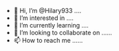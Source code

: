 - 👋 Hi, I’m @Hilary933 ....
- 👀 I’m interested in ....
- 🌱 I’m currently learning ....
- 💞️ I’m looking to collaborate on ......
- 📫 How to reach me ......

<!---
Hilary933/Hilary933 is a ✨ special ✨ repository because its `README.md` (this file) appears on your GitHub profile.
You can click the Preview link to take a look at your changes.
--->
